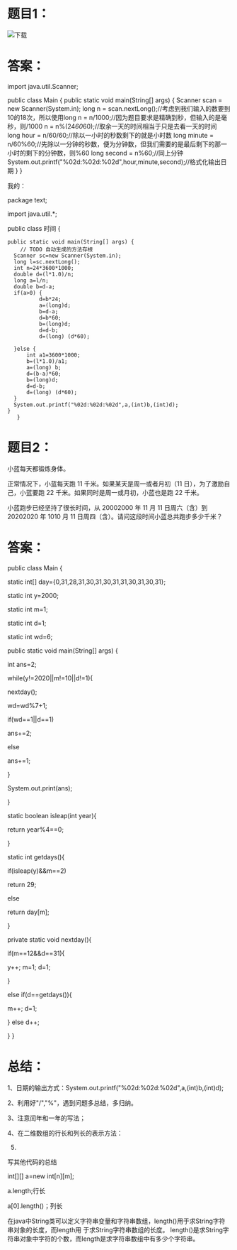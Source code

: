 # 题目1：

![下载](E:\Desktop\下载.png)

# 答案：

import java.util.Scanner;

public class Main {
    public static void main(String[] args) {
        Scanner scan = new Scanner(System.in);
        long n = scan.nextLong();//考虑到我们输入的数要到10的18次，所以使用long
        n = n/1000;//因为题目要求是精确到秒，但输入的是毫秒，则/1000
        n = n%(24*60*60);//取余一天的时间相当于只是去看一天的时间
        long hour = n/60/60;//除以一小时的秒数剩下的就是小时数
        long minute = n/60%60;//先除以一分钟的秒数，便为分钟数，但我们需要的是最后剩下的那一小时的剩下的分钟数，则%60
        long second = n%60;//同上分钟
        System.out.printf("%02d:%02d:%02d",hour,minute,second);//格式化输出日期
    }
}

我的：

package text;

import java.util.*;

public class 时间 {

	public static void main(String[] args) {
		// TODO 自动生成的方法存根
	  Scanner sc=new Scanner(System.in);
	  long l=sc.nextLong();
	  int n=24*3600*1000;
	  double d=(l*1.0)/n;
	  long a=l/n;
	  double b=d-a;
	  if(a>0) {
			  d=b*24;
			  a=(long)d;
			  b=d-a;
			  d=b*60;
			  b=(long)d;
			  d=d-b;
			  d=(long) (d*60);
			  
	  }else {
		  int a1=3600*1000;
		  b=(l*1.0)/a1;
		  a=(long) b;
		  d=(b-a)*60;
		  b=(long)d;
		  d=d-b;
		  d=(long) (d*60); 
	  }
	  System.out.printf("%02d:%02d:%02d",a,(int)b,(int)d);
	}
	   }
# 题目2：

小蓝每天都锻炼身体。

正常情况下，小蓝每天跑 11 千米。如果某天是周一或者月初（11 日），为了激励自己，小蓝要跑 22 千米。如果同时是周一或月初，小蓝也是跑 22 千米。

小蓝跑步已经坚持了很长时间，从 20002000 年 11 月 11 日周六（含）到 20202020 年 1010 月 11 日周四（含）。请问这段时间小蓝总共跑步多少千米？

# 答案：

public class Main {

 static int[] day={0,31,28,31,30,31,30,31,31,30,31,30,31}; 

static   int y=2000;    

static int m=1;     

static int d=1;    

static int wd=6;

 public static void main(String[] args) {  

 int ans=2;     

while(y!=2020||m!=10||d!=1){       

nextday();       

wd=wd%7+1;       

if(wd==1||d==1)        

ans+=2;        

else        

ans+=1;    

 }     

System.out.print(ans);

 } 

static boolean isleap(int year){  

return year%4==0; 

} 

static int getdays(){  

 if(isleap(y)&&m==2) 

return 29;   

else 

return day[m];

 } 

private static void nextday(){   

if(m==12&&d==31){     

 y++;      m=1;      d=1;  

 }   

else if(d==getdays()){    

 m++;     d=1;  

 }  else d++;  

 } }

# 总结：

1、日期的输出方式：System.out.printf("%02d:%02d:%02d",a,(int)b,(int)d);

2、利用好"/","%"，遇到问题多总结，多归纳。

3、注意闰年和一年的写法；

4、在二维数组的行长和列长的表示方法：

5.

写其他代码的总结

int[][] a=new int[n][m];

a.length;行长

a[0].length()；列长

在java中String类可以定义字符串变量和字符串数组，length()用于求String字符串对象的长度，而length用
于求String字符串数组的长度。
 length()是求String字符串对象中字符的个数，而length是求字符串数组中有多少个字符串。



